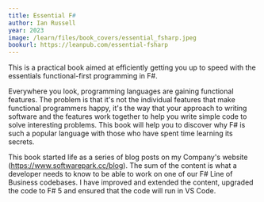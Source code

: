 ```yaml
---
title: Essential F#
author: Ian Russell
year: 2023
image: /learn/files/book_covers/essential_fsharp.jpeg
bookurl: https://leanpub.com/essential-fsharp
---
```

This is a practical book aimed at efficiently getting you up to speed with the essentials functional-first programming in F#.

Everywhere you look, programming languages are gaining functional features. The problem is that it's not the individual features that make functional programmers happy, it's the way that your approach to writing software and the features work together to help you write simple code to solve interesting problems. This book will help you to discover why F# is such a popular language with those who have spent time learning its secrets.

This book started life as a series of blog posts on my Company's website (<https://www.softwarepark.cc/blog>). The sum of the content is what a developer needs to know to be able to work on one of our F# Line of Business codebases. I have improved and extended the content, upgraded the code to F# 5 and ensured that the code will run in VS Code.
